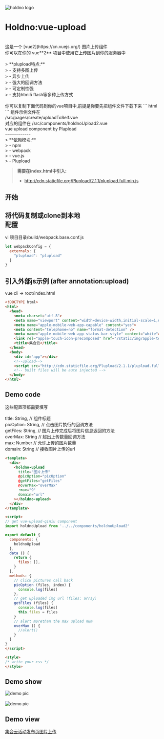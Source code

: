 ![holdno logo](https://img.holdno.com/apple-touch-icon-114x114-precomposed.png)
# Holdno:vue-upload

</br>
这是一个 [vue2](https://cn.vuejs.org/) 图片上传组件<br />
你可以在你的 vue**2** 项目中使用它上传图片到你的服务器中<br />
<br />
> **plupload特点:**<br />
> - 支持多图上传<br />
> - 异步上传<br />
> - 强大的回调方法<br />
> - 可定制性强<br />
> - 支持html5 flash等多种上传方式<br />

<br />
你可以复制下面代码到你的vue项目中,前提是你要先把组件文件下载下来
``` html
<holdno-upload></holdno-upload>
<script>
import holdnoUpload from '../../components/holdnoUpload2'
</script>
```
组件示例文件在<br />
/src/pages/create/uploadToSelf.vue<br />
对应的组件在 /src/components/holdnoUpload2.vue
<br />
vue upload component by Plupload<br />
-------------
<br />
> **依赖模块:**<br />
> - npm<br />
> - webpack<br />
> - vue.js<br />
> - Plupload<br />

> **需要在index.html中引入:**<br />
> - http://cdn.staticfile.org/Plupload/2.1.1/plupload.full.min.js<br />


开始<br />
-------------
将代码复制或clone到本地
<br />
配置<br />
-------------
vi 项目目录/build/webpack.base.conf.js<br />
``` javascript
let webpackConfig = {
  externals: {
    "plupload": "plupload"
  }
}
```

引入外部js示例 (after annotation:upload)
-------------
vue cli -> root/index.html
``` html
<!DOCTYPE html>
<html>
  <head>
    <meta charset="utf-8">
    <meta name="viewport" content="width=device-width,initial-scale=1,user-scalable=0">
    <meta name="apple-mobile-web-app-capable" content="yes">
    <meta content="telephone=no" name="format-detection" />
    <meta name="apple-mobile-web-app-status-bar-style" content="white">
    <link rel="apple-touch-icon-precomposed" href="/static/img/apple-touch-icon-114x114-precomposed.png">
    <title>集合云</title>
  </head>
  <body>
    <div id="app"></div>
    <!--upload-->
    <script src="http://cdn.staticfile.org/Plupload/2.1.1/plupload.full.min.js"></script>
    <!-- built files will be auto injected -->
  </body>
</html>
```
Demo code<br />
-------------
这些配置项都需要填写<br />
<br />
title: String, // 组件标题<br />
picOption: String, // 点击图片执行的回调方法<br />
getFiles: String, // 图片上传完成后将图片信息返回的方法<br />
overMax: String // 超出上传数量回调方法<br />
max: Number // 允许上传的图片数量<br />
domain: String // 接收图片上传的url<br />
``` html
<template>
  <div>
    <holdno-upload 
      title="图片上传" 
      @picOption="picOption" 
      @getFiles="getFiles"
      @overMax="overMax"
      :max="9"
      domain="url"
    ></holdno-upload>
  </div>
</template>

<script>
// get vue-upload-qiniu component
import holdnoUpload from '../../components/holdnoUpload2'

export default {
  components: {
    holdnoUpload
  },
  data () {
    return {
      files: [],
    }
  },
  methods: {
    // click pictures call back
    picOption (files, index) {
      console.log(files)
    },
    // get uploaded img url (files: array)
    getFiles (files) {
      console.log(files)
      this.files = files
    }
    // alert morethan the max upload num
    overMax () {
      //alert()
    }
  }
}
</script>

<style>
/* write your css */
</style>
```

Demo show
--------------
![demo pic](https://img.holdno.com/F0DE709B-8D58-418A-AE7E-A2C316A2E934.png)</br>
</br>
![demo pic](https://img.holdno.com/BD68A2E9-460F-4E1C-96D2-86B36FB413E4.png)

Demo view
--------------
[集合云活动发布页图片上传](https://www.jihe.pro/?#/create)


